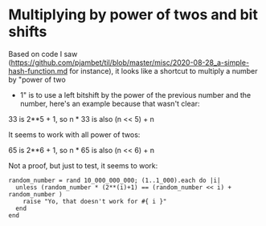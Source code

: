 # Multiplying by power of twos and bit shifts

Based on code I saw
(https://github.com/pjambet/til/blob/master/misc/2020-08-28_a-simple-hash-function.md
for instance), it looks like a shortcut to multiply a number by "power of two
+ 1" is to use a left bitshift by the power of the previous number and the
number, here's an example because that wasn't clear:

33 is 2**5 + 1, so n * 33 is also (n << 5) + n

It seems to work with all power of twos:

65 is 2**6 + 1, so n * 65 is also (n << 6) + n

Not a proof, but just to test, it seems to work:

```
random_number = rand 10_000_000_000; (1..1_000).each do |i|
  unless (random_number * (2**(i)+1) == (random_number << i) + random_number )
    raise "Yo, that doesn't work for #{ i }"
  end
end
```
